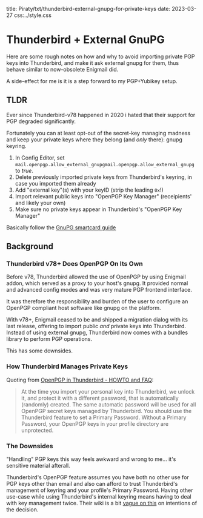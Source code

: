 title: Piraty/txt/thunderbird-external-gnupg-for-private-keys
date: 2023-03-27
css:../style.css

# Thunderbird + External GnuPG

Here are some rough notes on how and why to avoid importing private PGP keys
into Thunderbird, and make it ask external gnupg for them, thus behave similar
to now-obsolete Enigmail did.

A side-effect for me is it is a step forward to my PGP+Yubikey setup.


## TLDR

Ever since Thunderbird-v78 happened in 2020 i hated that their support for PGP
degraded significantly.

Fortunately you can	at least opt-out of the secret-key managing madness and
keep your private keys where they belong (and *only* there): gnupg keyring.

1. In Config Editor, set `mail.openpgp.allow_external_gnupgmail.openpgp.allow_external_gnupg` to *true*.
1. Delete previously imported private keys from Thunderbird's keyring, in case you imported them already
1. Add "external key"(s) with your keyID (strip the leading `0x`!) 
1. Import relevant public keys into "OpenPGP Key Manager" (receipients' and likely your own)
1. Make sure no private keys appear in Thunderbird's "OpenPGP Key Manager"

Basically follow the [GnuPG smartcard guide](https://web.archive.org/web/20230326232007/https://wiki.mozilla.org/Thunderbird:OpenPGP:Smartcards#Allow_the_use_of_external_GnuPG)


## Background

### Thunderbird v78+ Does OpenPGP On Its Own

Before v78, Thunderbird allowed the use of OpenPGP by using Enigmail addon,
which served as a proxy to your host's gnupg.
It provided normal and advanced config modes and was very mature PGP frontend
interface.

It was therefore the responsibility and burden of the user to configure an
OpenPGP compliant host software like gnupg on the platform.

With v78+, Enigmail ceased to be and shipped a migration dialog with its last
release, offering to import public *and* private keys into Thunderbird.
Instead of using external gnupg, Thunderbird now comes with a bundles library
to perform PGP operations.

This has some downsides.


### How Thunderbird Manages Private Keys

Quoting from [OpenPGP in Thunderbird - HOWTO and FAQ](https://web.archive.org/web/20230326232606/https://support.mozilla.org/en-US/kb/openpgp-thunderbird-howto-and-faq#w_how-is-my-personal-key-protected):

> At the time you import your personal key into Thunderbird, we unlock it, and
> protect it with a different password, that is automatically (randomly)
> created. The same automatic password will be used for all OpenPGP secret keys
> managed by Thunderbird. You should use the Thunderbird feature to set a
> Primary Password. Without a Primary Password, your OpenPGP keys in your
> profile directory are unprotected.


### The Downsides

"Handling" PGP keys this way feels awkward and wrong to me... it's sensitive
material afterall.

Thunderbird's OpenPGP feature assumes you have both no other use for PGP keys
other than email and also can afford to trust Thunderbird's management of
keyring and your profile's Primary Password.
Having other use-case while using Thunderbird's internal keyring means having to
deal with key management twice.
Their wiki is a bit [vague on this](https://wiki.mozilla.org/Thunderbird:OpenPGP:Migration-From-Enigmail)
on intentions of the decision.
